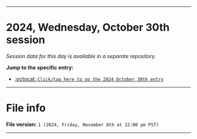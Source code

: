 
***

# 2024, Wednesday, October 30th session

_Session data for this day is available in a separate repository._

**Jump to the specific entry:**

- [:octocat: `Click/tap here to go the 2024 October 30th entry`](https://github.com/seanpm2001/SeansLifeArchive_Images_TinyTower_Y2024/tree/SeansLifeArchive_Images_TinyTower_Y2024_Main-dev/2024/10_October/30/)

***

# File info

**File version:** `1 (2024, Friday, November 8th at 12:00 pm PST)`

***
